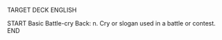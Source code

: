 TARGET DECK
ENGLISH

START
Basic
Battle-cry
Back: n. Cry or slogan used in a battle or contest.
END
